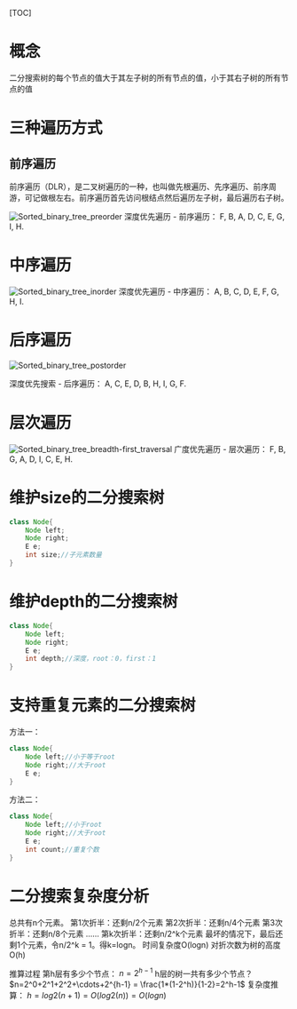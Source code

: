 [TOC]

# 概念
二分搜索树的每个节点的值大于其左子树的所有节点的值，小于其右子树的所有节点的值

# 三种遍历方式
## 前序遍历
前序遍历（DLR），是二叉树遍历的一种，也叫做先根遍历、先序遍历、前序周游，可记做根左右。前序遍历首先访问根结点然后遍历左子树，最后遍历右子树。

![Sorted_binary_tree_preorder](_v_images/20200131165814029_976925127.svg)
深度优先遍历 - 前序遍历：
F, B, A, D, C, E, G, I, H.

# 中序遍历
![Sorted_binary_tree_inorder](_v_images/20200131170130403_348188434.svg)
深度优先遍历 - 中序遍历：
A, B, C, D, E, F, G, H, I.

# 后序遍历
![Sorted_binary_tree_postorder](_v_images/20200131170155306_456062943.svg)

深度优先搜索 - 后序遍历：
A, C, E, D, B, H, I, G, F.

# 层次遍历
![Sorted_binary_tree_breadth-first_traversal](_v_images/20200131170437809_1385816660.svg)
广度优先遍历 - 层次遍历：
F, B, G, A, D, I, C, E, H.


# 维护size的二分搜索树
```java
class Node{
    Node left;
    Node right;
    E e;
    int size;//子元素数量
}
```
# 维护depth的二分搜索树
```java
class Node{
    Node left;
    Node right;
    E e;
    int depth;//深度，root：0，first：1
}
```
# 支持重复元素的二分搜索树
方法一：
```java
class Node{
    Node left;//小于等于root
    Node right;//大于root
    E e;
}
```
方法二：
```java
class Node{
    Node left;//小于root
    Node right;//大于root
    E e;
    int count;//重复个数
}
```

# 二分搜索复杂度分析
总共有n个元素。
第1次折半：还剩n/2个元素
第2次折半：还剩n/4个元素
第3次折半：还剩n/8个元素
……
第k次折半：还剩n/2^k个元素
最坏的情况下，最后还剩1个元素，令n/2^k = 1。得k=logn。
时间复杂度O(logn)
对折次数为树的高度O(h)

推算过程
第h层有多少个节点：
$n=2^{h-1}$
h层的树一共有多少个节点？
$n=2^0+2^1+2^2+\cdots+2^{h-1} = \frac{1*(1-2^h)}{1-2}=2^h-1$
复杂度推算：
$h=log2(n+1)=O(log2(n))=O(logn)$

